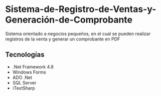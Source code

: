 # Sistema-de-Registro-de-Ventas-y-Generación-de-Comprobante
Sistema orientado a negocios pequeños, en el cual se pueden realizar registros de la venta y generar un comprobante en PDF

## Tecnologías

- .Net Framework 4.8
- Windows Forms
- ADO .Net
- SQL Server
- iTextSharp